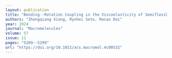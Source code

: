 ```yaml
---
layout: publication
title: "Bending--Rotation Coupling in the Viscoelasticity of Semiflexible Polymers---Rigorous Perturbation Analysis from the Rod Limit"
authors: "Zhongqiang Xiong, Ryohei Seto, Masao Doi"
year: 2024
journal: "Macromolecules"
volume: 57
issue: 11
pages: "5289--5299"
url: "https://doi.org/10.1021/acs.macromol.4c00532"
---
```


